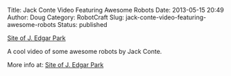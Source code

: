 Title: Jack Conte Video Featuring Awesome Robots
Date: 2013-05-15 20:49
Author: Doug
Category: RobotCraft
Slug: jack-conte-video-featuring-awesome-robots
Status: published

[Site of J. Edgar Park](http://jedgarpark.wordpress.com/)

A cool video of some awesome robots by Jack Conte.

More info at: [Site of J. Edgar Park](http://jedgarpark.wordpress.com/)
